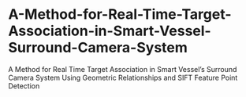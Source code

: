 # A-Method-for-Real-Time-Target-Association-in-Smart-Vessel-Surround-Camera-System
A Method for Real Time Target Association in Smart Vessel’s Surround Camera System Using Geometric Relationships and SIFT Feature Point Detection
